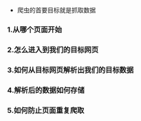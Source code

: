 + 爬虫的首要目标就是抓取数据

### 1.从哪个页面开始
### 2.怎么进入到我们的目标网页
### 3.如何从目标网页解析出我们的目标数据
### 4.解析后的数据如何存储
### 5.如何防止页面重复爬取